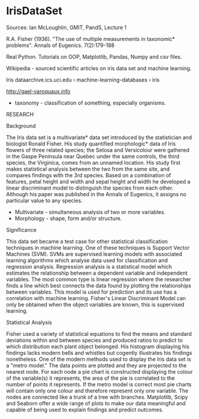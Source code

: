 # IrisDataSet
Sources:
Ian McLoughlin, GMIT, PandS, Lecture 1

R.A. Fisher (1936). "The use of multiple measurements in taxonomic* problems". Annals of Eugenics. 7(2):179-188

Real Python. Tutorials on OOP, Matplotlib, Pandas, Numpy and csv files.

Wikipedia - sourced scientific articles on iris data set and machine learning.

Iris dataarchive.ics.uci.edu › machine-learning-databases › iris 

http://gael-varoquaux.info


* taxonomy - classification of something, especially organisms.

RESEARCH

Background

The Iris data set is a multivariate* data set introduced by the statistician and biologist Ronald Fisher. 
His study quantified morphologic* data of Iris flowers of three related species; the Setosa and Versicolour were
gathered in the Gaspe Peninsula near Quebec under the same controls, the third species, the Virginica, comes from an 
unnamed location.  His study first makes statistical analysis between the two from the same site, and compares findings
with the 3rd species.  Based on a combination of features, petal height and width and sepal height and width he developed a 
linear discriminant model to distinguish the species from each other. Although his paper was published in the Annals of 
Eugenics, it assigns no particular value to any species.  

* Multivariate - simultaneous analysis of two or more variables.
* Morphology - shape, form and/or structure.

Significance

This data set became a test case for other statistical classification techniques in machine learning. One of these techniques
is Support Vector Machines (SVM). SVMs are supervised learning models with associated learning algorithms which analyse data
used for classification and regression analysis. Regression analysis is a statistical model which estimates the relationship between a dependent variable and independent variables.  The most common type is linear regression where the researcher finds a line which best connects the data found by plotting the relationships between variables.  This model is used for prediction and its use has a correlation with machine learning.  Fisher's Linear Discriminant Model can only be obtained when the object variables are known, this is supervised learning.

Statistical Analysis

Fisher used a variety of statistical equations to find the means and standard deviations within and between species and produced 
ratios to predict to which distribution each plant object belonged.  His histogram displaying his findings lacks modern bells and whistles but cogently illustrates his findings nonetheless. One of the modern methods used to display the Iris data set is a "metro model." The data points are plotted and they are projected to the nearest node. For each node a pie chart is constructed displaying the colour of the variable(s) it represents, the area of the pie is correlated to the number of points it represents.  If the metro model is correct most pie charts will contain only one colour and therefore represent only one variable.  The nodes are connected like a trunk of a tree with branches.  Matplotlib, Scipy and Seaborn offer a wide range of plots to make our data meaningful and capable of being used to explain findings and predict outcomes.
